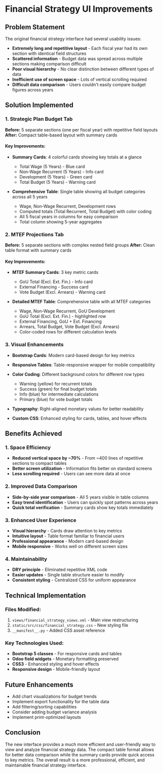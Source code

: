 # Financial Strategy UI Improvements

## Problem Statement
The original financial strategy interface had several usability issues:
- **Extremely long and repetitive layout** - Each fiscal year had its own section with identical field structures
- **Scattered information** - Budget data was spread across multiple sections making comparison difficult
- **Poor visual hierarchy** - No clear distinction between different types of data
- **Inefficient use of screen space** - Lots of vertical scrolling required
- **Difficult data comparison** - Users couldn't easily compare budget figures across years

## Solution Implemented

### 1. Strategic Plan Budget Tab
**Before:** 5 separate sections (one per fiscal year) with repetitive field layouts
**After:** Compact table-based layout with summary cards

#### Key Improvements:
- **Summary Cards**: 4 colorful cards showing key totals at a glance
  - Total Wage (5 Years) - Blue card
  - Non-Wage Recurrent (5 Years) - Info card  
  - Development (5 Years) - Green card
  - Total Budget (5 Years) - Warning card

- **Comprehensive Table**: Single table showing all budget categories across all 5 years
  - Wage, Non-Wage Recurrent, Development rows
  - Computed totals (Total Recurrent, Total Budget) with color coding
  - All 5 fiscal years in columns for easy comparison
  - Total column showing 5-year aggregates

### 2. MTEF Projections Tab
**Before:** 5 separate sections with complex nested field groups
**After:** Clean table format with summary cards

#### Key Improvements:
- **MTEF Summary Cards**: 3 key metric cards
  - GoU Total (Excl. Ext. Fin.) - Info card
  - External Financing - Success card
  - Vote Budget (Excl. Arrears) - Warning card

- **Detailed MTEF Table**: Comprehensive table with all MTEF categories
  - Wage, Non-Wage Recurrent, GoU Development
  - GoU Total (Excl. Ext. Fin.) - highlighted row
  - External Financing, GoU + Ext. Financing
  - Arrears, Total Budget, Vote Budget (Excl. Arrears)
  - Color-coded rows for different calculation levels

### 3. Visual Enhancements
- **Bootstrap Cards**: Modern card-based design for key metrics
- **Responsive Tables**: Table-responsive wrapper for mobile compatibility
- **Color Coding**: Different background colors for different row types
  - Warning (yellow) for recurrent totals
  - Success (green) for final budget totals
  - Info (blue) for intermediate calculations
  - Primary (blue) for vote budget totals

- **Typography**: Right-aligned monetary values for better readability
- **Custom CSS**: Enhanced styling for cards, tables, and hover effects

## Benefits Achieved

### 1. Space Efficiency
- **Reduced vertical space by ~70%** - From ~400 lines of repetitive sections to compact tables
- **Better screen utilization** - Information fits better on standard screens
- **Less scrolling required** - Users can see more data at once

### 2. Improved Data Comparison
- **Side-by-side year comparison** - All 5 years visible in table columns
- **Easy trend identification** - Users can quickly spot patterns across years
- **Quick total verification** - Summary cards show key totals immediately

### 3. Enhanced User Experience
- **Visual hierarchy** - Cards draw attention to key metrics
- **Intuitive layout** - Table format familiar to financial users
- **Professional appearance** - Modern card-based design
- **Mobile responsive** - Works well on different screen sizes

### 4. Maintainability
- **DRY principle** - Eliminated repetitive XML code
- **Easier updates** - Single table structure easier to modify
- **Consistent styling** - Centralized CSS for uniform appearance

## Technical Implementation

### Files Modified:
1. `views/financial_strategy_views.xml` - Main view restructuring
2. `static/src/css/financial_strategy.css` - New styling file
3. `__manifest__.py` - Added CSS asset reference

### Key Technologies Used:
- **Bootstrap 5 classes** - For responsive cards and tables
- **Odoo field widgets** - Monetary formatting preserved
- **CSS3** - Enhanced styling and hover effects
- **Responsive design** - Mobile-friendly layout

## Future Enhancements
- Add chart visualizations for budget trends
- Implement export functionality for the table data
- Add filtering/sorting capabilities
- Consider adding budget variance analysis
- Implement print-optimized layouts

## Conclusion
The new interface provides a much more efficient and user-friendly way to view and analyze financial strategy data. The compact table format allows for better data comparison while the summary cards provide quick access to key metrics. The overall result is a more professional, efficient, and maintainable financial strategy interface.
